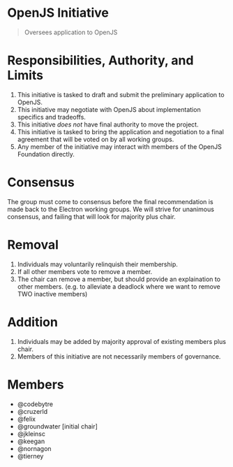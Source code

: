 # OpenJS Initiative

> Oversees application to OpenJS

# Responsibilities, Authority, and Limits

1. This initiative is tasked to draft and submit the preliminary application to OpenJS.
2. This initiative may negotiate with OpenJS about implementation specifics and tradeoffs.
3. This initiative *does not* have final authority to move the project.
4. This initiative is tasked to bring the application and negotiation to a final agreement that will be voted on by all working groups.
5. Any member of the initiative may interact with members of the OpenJS Foundation directly.

# Consensus

The group must come to consensus before the final recommendation is made back to the Electron working groups.
We will strive for unanimous consensus, and failing that will look for majority plus chair.

# Removal

1. Individuals may voluntarily relinquish their membership.
2. If all other members vote to remove a member.
3. The chair can remove a member, but should provide an explaination to other members. (e.g. to alleviate a deadlock where we want to remove TWO inactive members)

# Addition

1. Individuals may be added by majority approval of existing members plus chair.
2. Members of this initiative are not necessarily members of governance.

# Members

- @codebytre
- @cruzerld
- @felix
- @groundwater [initial chair]
- @jkleinsc
- @keegan
- @nornagon
- @tierney
